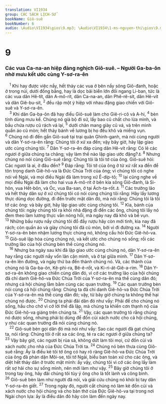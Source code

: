 ```yaml
---
translation: VI1934
group: CÁC SÁCH LỊCH-SỬ
bookName: Giô-suê 
bookNumber: 6
audio: \Audio\VI1934\gios\9.mp3; \Audio\VI1934\1-ms-nguyen-thi\gios\9.mp3
---
```


<div class="title"><h1>9</h1><h3>Các vua Ca-na-an hiệp đảng nghịch Giô-suê. – Người Ga-ba-ôn nhờ mưu kết ước cùng Y-sơ-ra-ên</h3></div>
<span class="verse gios_9_1"> <sup>1</sup> Khi hay được việc nầy, hết thảy các vua ở bên nầy sông Giô-đanh, hoặc ở trong núi, dưới đồng bằng, hay là dọc bãi biển lớn đối ngang Li-ban, tức là các vua dân Hê-tít, dân A-mô-rít, dân Ca-na-an, dân Phê-rê-sít, dân Hê-vít và dân Giê-bu-sít, </span>
<span class="verse gios_9_2"><sup>2</sup> đều rập một ý hiệp với nhau đặng giao chiến với Giô-suê và Y-sơ-ra-ên. <br/></span>
<span class="verse gios_9_3"> <sup>3</sup> Khi dân Ga-ba-ôn đã hay điều Giô-suê làm cho Giê-ri-cô và A-hi, </span>
<span class="verse gios_9_4"><sup>4</sup> bèn tính dùng mưu kế. Chúng nó giả bộ đi sứ, lấy bao cũ chất cho lừa mình, và bầu chứa rượu cũ rách vá lại, </span>
<span class="verse gios_9_5"><sup>5</sup> dưới chân mang giày cũ vá, và trên mình quần áo cũ mòn; hết thảy bánh về lương bị họ đều khô và miếng vụn. </span>
<span class="verse gios_9_6"><sup>6</sup> Chúng nó đi đến gần Giô-suê tại trại quân Ghinh-ganh, mà nói cùng người và dân Y-sơ-ra-ên rằng: Chúng tôi ở xứ xa đến; vậy bây giờ, hãy lập giao ước cùng chúng tôi. </span>
<span class="verse gios_9_7"><sup>7</sup> Dân Y-sơ-ra-ên đáp cùng dân Hê-vít rằng: Có lẽ các ngươi ở giữa chúng ta chăng; vậy làm thế nào lập giao ước đặng?<a data-toggle="tooltip" data-placement="bottom" title="Xu 23:32; 34:12; Phu 7:2">⚓</a></span>
<span class="verse gios_9_8"><sup>8</sup> Nhưng chúng nó nói cùng Giô-suê rằng: Chúng tôi là tôi tớ của ông. Giô-suê hỏi: Các ngươi là ai, ở đâu đến? </span>
<span class="verse gios_9_9"><sup>9</sup> Đáp rằng: Tôi tớ của ông ở từ xứ rất xa đến để tôn trọng danh Giê-hô-va là Đức Chúa Trời của ông; vì chúng tôi có nghe nói về Ngài, và mọi điều Ngài đã làm trong xứ Ê-díp-tô; </span>
<span class="verse gios_9_10"><sup>10</sup> lại cũng nghe về mọi điều Ngài đã làm cho hai vua A-mô-rít ở bên kia sông Giô-đanh, là Si-hôn, vua Hết-bôn, và Óc, vua Ba-san, ở tại Ách-ta-rốt.<a data-toggle="tooltip" data-placement="bottom" title="Dan 21:21-35">⚓</a></span>
<span class="verse gios_9_11"><sup>11</sup> Các trưởng lão và hết thảy dân sự ở xứ chúng tôi có nói cùng chúng tôi rằng: Hãy lấy lương thực dùng dọc đường, đi đến trước mặt dân đó, mà nói rằng: Chúng tôi là tôi tớ các ông: và bây giờ, hãy lập giao ước cùng chúng tôi. </span>
<span class="verse gios_9_12"><sup>12</sup> Kìa, bánh của chúng tôi: ngày chúng tôi ra khỏi nhà đặng đi đến các ông, chúng tôi lấy nó đem theo làm lương thực vẫn nóng hổi, mà ngày nay đã khô và bể vụn. </span>
<span class="verse gios_9_13"><sup>13</sup> Những bầu rượu nầy chúng tôi đổ đầy rượu hãy còn mới tinh, kìa nay đã rách; còn quần áo và giày chúng tôi đã cũ mòn, bởi vì đi đường xa. </span>
<span class="verse gios_9_14"><sup>14</sup> Người Y-sơ-ra-ên bèn nhậm lương thực chúng nó, không cầu hỏi Đức Giê-hô-va. </span>
<span class="verse gios_9_15"><sup>15</sup> Giô-suê lập hòa cùng chúng nó, và kết ước cho chúng nó sống; rồi các trưởng lão của hội chúng bèn thề cùng chúng nó. <br/></span>
<span class="verse gios_9_16"> <sup>16</sup> Nhưng ba ngày sau khi đã lập giao ước cùng chúng nó, dân Y-sơ-ra-ên hay rằng các người nầy vốn lân cận mình, và ở tại giữa mình. </span>
<span class="verse gios_9_17"><sup>17</sup> Dân Y-sơ-ra-ên lên đường, và ngày thứ ba đến thành chúng nó. Vả, các thành của chúng nó là Ga-ba-ôn, Kê-phi-ra, Bê-ê-rốt, và Ki-ri-át-Giê-a-rim. </span>
<span class="verse gios_9_18"><sup>18</sup> Dân Y-sơ-ra-ên không giao chiến cùng dân đó, vì cớ các trưởng lão của hội chúng đã chỉ danh Giê-hô-va Đức Chúa Trời của Y-sơ-ra-ên mà thề cùng dân đó; nhưng cả hội chúng lằm bằm cùng các quan trưởng. </span>
<span class="verse gios_9_19"><sup>19</sup> Các quan trưởng bèn nói cùng cả hội chúng rằng: Chúng ta đã chỉ danh Giê-hô-va Đức Chúa Trời của Y-sơ-ra-ên mà thề cùng dân đó; vậy, từ bây giờ chúng ta không thế hại chúng nó được. </span>
<span class="verse gios_9_20"><sup>20</sup> Chúng ta phải đãi dân đó như vầy: Phải để cho chúng nó sống, hầu cho chớ vì cớ lời thề đã lập, mà chúng ta khiến cơn thạnh nộ của Đức Giê-hô-va giáng trên chúng ta. </span>
<span class="verse gios_9_21"><sup>21</sup> Vậy, các quan trưởng tỏ rằng chúng nó được sống, nhưng phải bị dùng để đốn củi xách nước cho cả hội chúng, y như các quan trưởng đã nói cùng chúng nó. <br/></span>
<span class="verse gios_9_22"> <sup>22</sup> Giô-suê bèn gọi dân đó mà nói như vầy: Sao các ngươi đã gạt chúng ta, nói rằng: Chúng tôi ở rất xa các ông, té ra các ngươi ở giữa chúng ta? </span>
<span class="verse gios_9_23"><sup>23</sup> Vậy bây giờ, các ngươi bị rủa sả, không dứt làm tôi mọi, cứ đốn củi và xách nước cho nhà của Đức Chúa Trời ta. </span>
<span class="verse gios_9_24"><sup>24</sup> Chúng nó bèn thưa cùng Giô-suê rằng: Ấy là điều kẻ tôi tớ ông có hay rõ ràng Giê-hô-va Đức Chúa Trời của ông đã phán dặn Môi-se, tôi tớ Ngài, biểu ban toàn xứ cho các ông, và diệt hết thảy dân ở trước mặt mình: ấy vậy, chúng tôi vì cớ các ông lấy làm rất sợ hãi cho sự sống mình, nên mới làm như vậy. </span>
<span class="verse gios_9_25"><sup>25</sup> Bây giờ chúng tôi ở trong tay ông, hãy đãi chúng tôi tùy ý ông cho là tốt lành và công bình. </span>
<span class="verse gios_9_26"><sup>26</sup> Giô-suê bèn làm như người đã nói, và giải cứu chúng nó khỏi bị tay dân Y-sơ-ra-ên giết. </span>
<span class="verse gios_9_27"><sup>27</sup> Trong ngày đó, người cắt chúng nó làm kẻ đốn củi và xách nước cho hội chúng và cho bàn thờ của Đức Giê-hô-va tại trong nơi Ngài chọn lựa: ấy là điều dân đó hãy còn làm đến ngày nay. <br/></span>
